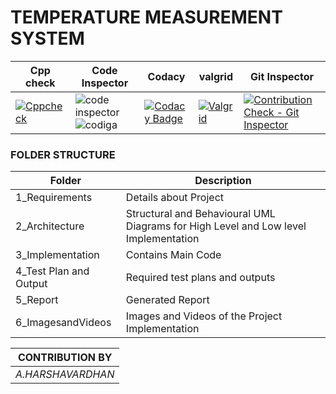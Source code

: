 # TEMPERATURE MEASUREMENT SYSTEM

| Cpp check | Code Inspector | Codacy | valgrid | Git Inspector |
| --- | --- | --- | --- | --- |
| [![Cppcheck](https://github.com/Harsha7337/M2_EmbSys/actions/workflows/cpp_check.yml/badge.svg)](https://github.com/Harsha7337/M2_EmbSys/actions/workflows/cpp_check.yml) | ![code inspector](https://api.codiga.io/project/31410/status/svg) ![codiga](https://api.codiga.io/project/31410/score/svg) | [![Codacy Badge](https://app.codacy.com/project/badge/Grade/292b98818b6f4c2ba8dc827224a10e9b)](https://www.codacy.com/gh/Harsha7337/M2_EmbSys/dashboard?utm_source=github.com&amp;utm_medium=referral&amp;utm_content=Harsha7337/M2_EmbSys&amp;utm_campaign=Badge_Grade) | [![Valgrid](https://github.com/Harsha7337/M2_EmbSys/actions/workflows/valgrid.yml/badge.svg)](https://github.com/Harsha7337/M2_EmbSys/actions/workflows/valgrid.yml) | [![Contribution Check - Git Inspector](https://github.com/Harsha7337/M2_EmbSys/actions/workflows/Git_Inspector.yml/badge.svg)](https://github.com/Harsha7337/M2_EmbSys/actions/workflows/Git_Inspector.yml) |

### FOLDER STRUCTURE
| Folder  | Description  |
|--- |--- |
| 1_Requirements | Details about Project |
| 2_Architecture | Structural and Behavioural UML Diagrams for High Level and Low level Implementation |
| 3_Implementation | Contains Main Code |
| 4_Test Plan and Output | Required test plans and outputs |
| 5_Report | Generated Report |
| 6_ImagesandVideos | Images and Videos of the Project Implementation |

| CONTRIBUTION BY |
| --- |
| *A.HARSHAVARDHAN* |
